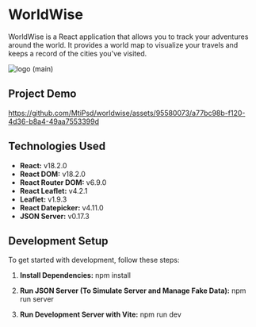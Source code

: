 # WorldWise

WorldWise is a React application that allows you to track your adventures around the world. It provides a world map to visualize your travels and keeps a record of the cities you've visited.

![logo (main)](https://github.com/MtiPsd/worldwise/assets/95580073/cd486340-951e-4b63-bb3a-d13b4bea0f58)




## Project Demo




https://github.com/MtiPsd/worldwise/assets/95580073/a77bc98b-f120-4d36-b8a4-49aa7553399d






## Technologies Used

- **React:** v18.2.0
- **React DOM:** v18.2.0
- **React Router DOM:** v6.9.0
- **React Leaflet:** v4.2.1
- **Leaflet:** v1.9.3
- **React Datepicker:** v4.11.0
- **JSON Server:** v0.17.3

## Development Setup

To get started with development, follow these steps:

1. **Install Dependencies:**
npm install

2. **Run JSON Server (To Simulate Server and Manage Fake Data):**
npm run server

3. **Run Development Server with Vite:**
npm run dev

